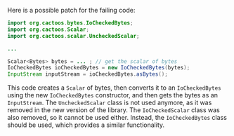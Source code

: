 Here is a possible patch for the failing code:
```java
import org.cactoos.bytes.IoCheckedBytes;
import org.cactoos.Scalar;
import org.cactoos.scalar.UncheckedScalar;

...

Scalar<Bytes> bytes = ... ; // get the scalar of bytes
IoCheckedBytes ioCheckedBytes = new IoCheckedBytes(bytes);
InputStream inputStream = ioCheckedBytes.asBytes();
```
This code creates a `Scalar` of bytes, then converts it to an `IoCheckedBytes` using the new `IoCheckedBytes` constructor, and then gets the bytes as an `InputStream`. The `UncheckedScalar` class is not used anymore, as it was removed in the new version of the library. The `IoCheckedScalar` class was also removed, so it cannot be used either. Instead, the `IoCheckedBytes` class should be used, which provides a similar functionality.